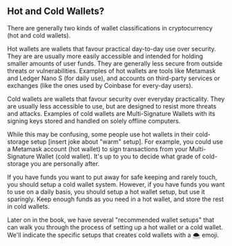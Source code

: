 ## Hot and Cold Wallets?

There are generally two kinds of wallet classifications in cryptocurrency (hot and cold wallets).

Hot wallets are wallets that favour practical day-to-day use over security. They are are usually more easily accessible and intended for holding smaller amounts of user funds. They are generally less secure from outside threats or vulnerabilities. Examples of hot wallets are tools like Metamask and  Ledger Nano S (for daily use), and accounts on third-party services or exchanges (like the ones used by Coinbase for every-day users).

Cold wallets are wallets that favour security over everyday practicality. They are usually less accessible to use, but are designed to resist more threats and attacks. Examples of cold wallets are Multi-Signature Wallets with its signing keys stored and handled on solely offline computers.

While this may be confusing, some people use hot wallets in their cold-storage setup [insert joke about "warm" setup]. For example, you could use a Metamask account (hot wallet) to sign transactions from your Multi-Signature Wallet (cold wallet). It's up to you to decide what grade of cold-storage you are personally after.

If you have funds you want to put away for safe keeping and rarely touch, you should setup a cold wallet system.  However, if you have funds you want to use on a daily basis, you should setup a hot wallet setup, but use it sparingly. Keep enough funds as you need in a hot wallet, and store the rest in cold wallets.

Later on in the book, we have several "recommended wallet setups" that can walk you through the process of setting up a hot wallet or a cold wallet. We'll indicate the specific setups that creates cold wallets with a 🌨 emoji.